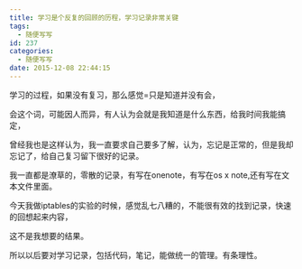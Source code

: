 ```yaml
---
title: 学习是个反复的回顾的历程，学习记录非常关键
tags:
  - 随便写写
id: 237
categories:
  - 随便写写
date: 2015-12-08 22:44:15
---
```


学习的过程，如果没有复习，那么感觉=只是知道并没有会，<span id="transmark" style="display: none; width: 0px; height: 0px;"></span>

会这个词，可能因人而异，有人认为会就是我知道是什么东西，给我时间我能搞定，

曾经我也是这样认为，我一直要求自己要多了解，认为，忘记是正常的，但是我却忘记了，给自己复习留下很好的记录。

我一直都是潦草的，零散的记录，有写在onenote，有写在os x note,还有写在文本文件里面。

今天我做iptables的实验的时候，感觉乱七八糟的，不能很有效的找到记录，快速的回想起来内容，

这不是我想要的结果。

所以以后要对学习记录，包括代码，笔记，能做统一的管理。有条理性。